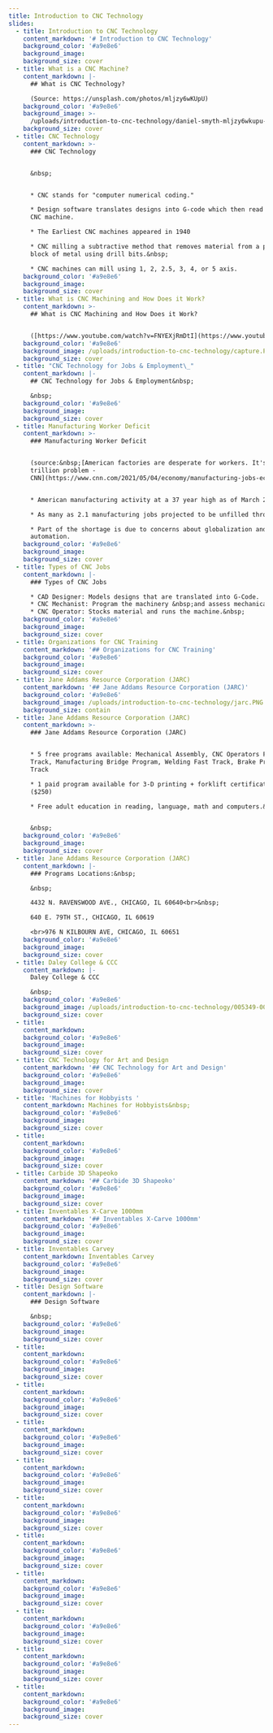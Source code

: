 ```yaml
---
title: Introduction to CNC Technology
slides:
  - title: Introduction to CNC Technology
    content_markdown: '# Introduction to CNC Technology'
    background_color: '#a9e8e6'
    background_image:
    background_size: cover
  - title: What is a CNC Machine?
    content_markdown: |-
      ## What is CNC Technology?

      (Source: https://unsplash.com/photos/mljzy6wKUpU)
    background_color: '#a9e8e6'
    background_image: >-
      /uploads/introduction-to-cnc-technology/daniel-smyth-mljzy6wkupu-unsplash.jpg
    background_size: cover
  - title: CNC Technology
    content_markdown: >-
      ### CNC Technology


      &nbsp;


      * CNC stands for "computer numerical coding."

      * Design software translates designs into G-code which then read by the
      CNC machine.

      * The Earliest CNC machines appeared in 1940

      * CNC milling a subtractive method that removes material from a piece
      block of metal using drill bits.&nbsp;

      * CNC machines can mill using 1, 2, 2.5, 3, 4, or 5 axis.
    background_color: '#a9e8e6'
    background_image:
    background_size: cover
  - title: What is CNC Machining and How Does it Work?
    content_markdown: >-
      ## What is CNC Machining and How Does it Work?


      ([https://www.youtube.com/watch?v=FNYEXjRmDtI](https://www.youtube.com/watch?v=FNYEXjRmDtI))
    background_color: '#a9e8e6'
    background_image: /uploads/introduction-to-cnc-technology/capture.PNG
    background_size: cover
  - title: "CNC Technology for Jobs & Employment\_"
    content_markdown: |-
      ## CNC Technology for Jobs & Employment&nbsp;

      &nbsp;
    background_color: '#a9e8e6'
    background_image:
    background_size: cover
  - title: Manufacturing Worker Deficit
    content_markdown: >-
      ### Manufacturing Worker Deficit


      (source:&nbsp;[American factories are desperate for workers. It's a $1
      trillion problem -
      CNN](https://www.cnn.com/2021/05/04/economy/manufacturing-jobs-economy/index.html))


      * American manufacturing activity at a 37 year high as of March 2021.

      * As many as 2.1 manufacturing jobs projected to be unfilled through 2030.

      * Part of the shortage is due to concerns about globalization and
      automation.
    background_color: '#a9e8e6'
    background_image:
    background_size: cover
  - title: Types of CNC Jobs
    content_markdown: |-
      ### Types of CNC Jobs

      * CAD Designer: Models designs that are translated into G-Code.
      * CNC Mechanist: Program the machinery &nbsp;and assess mechanical issues.
      * CNC Operator: Stocks material and runs the machine.&nbsp;
    background_color: '#a9e8e6'
    background_image:
    background_size: cover
  - title: Organizations for CNC Training
    content_markdown: '## Organizations for CNC Training'
    background_color: '#a9e8e6'
    background_image:
    background_size: cover
  - title: Jane Addams Resource Corporation (JARC)
    content_markdown: '## Jane Addams Resource Corporation (JARC)'
    background_color: '#a9e8e6'
    background_image: /uploads/introduction-to-cnc-technology/jarc.PNG
    background_size: contain
  - title: Jane Addams Resource Corporation (JARC)
    content_markdown: >-
      ### Jane Addams Resource Corporation (JARC)


      * 5 free programs available: Mechanical Assembly, CNC Operators Fast
      Track, Manufacturing Bridge Program, Welding Fast Track, Brake Press Fast
      Track

      * 1 paid program available for 3-D printing + forklift certification
      ($250)

      * Free adult education in reading, language, math and computers.&nbsp;


      &nbsp;
    background_color: '#a9e8e6'
    background_image:
    background_size: cover
  - title: Jane Addams Resource Corporation (JARC)
    content_markdown: |-
      ### Programs Locations:&nbsp;

      &nbsp;

      4432 N. RAVENSWOOD AVE., CHICAGO, IL 60640<br>&nbsp;

      640 E. 79TH ST., CHICAGO, IL 60619

      <br>976 N KILBOURN AVE, CHICAGO, IL 60651
    background_color: '#a9e8e6'
    background_image:
    background_size: cover
  - title: Daley College & CCC
    content_markdown: |-
      Daley College & CCC

      &nbsp;
    background_color: '#a9e8e6'
    background_image: /uploads/introduction-to-cnc-technology/005349-00-n271-medium.jpg
    background_size: cover
  - title:
    content_markdown:
    background_color: '#a9e8e6'
    background_image:
    background_size: cover
  - title: CNC Technology for Art and Design
    content_markdown: '## CNC Technology for Art and Design'
    background_color: '#a9e8e6'
    background_image:
    background_size: cover
  - title: 'Machines for Hobbyists '
    content_markdown: Machines for Hobbyists&nbsp;
    background_color: '#a9e8e6'
    background_image:
    background_size: cover
  - title:
    content_markdown:
    background_color: '#a9e8e6'
    background_image:
    background_size: cover
  - title: Carbide 3D Shapeoko
    content_markdown: '## Carbide 3D Shapeoko'
    background_color: '#a9e8e6'
    background_image:
    background_size: cover
  - title: Inventables X-Carve 1000mm
    content_markdown: '## Inventables X-Carve 1000mm'
    background_color: '#a9e8e6'
    background_image:
    background_size: cover
  - title: Inventables Carvey
    content_markdown: Inventables Carvey
    background_color: '#a9e8e6'
    background_image:
    background_size: cover
  - title: Design Software
    content_markdown: |-
      ### Design Software

      &nbsp;
    background_color: '#a9e8e6'
    background_image:
    background_size: cover
  - title:
    content_markdown:
    background_color: '#a9e8e6'
    background_image:
    background_size: cover
  - title:
    content_markdown:
    background_color: '#a9e8e6'
    background_image:
    background_size: cover
  - title:
    content_markdown:
    background_color: '#a9e8e6'
    background_image:
    background_size: cover
  - title:
    content_markdown:
    background_color: '#a9e8e6'
    background_image:
    background_size: cover
  - title:
    content_markdown:
    background_color: '#a9e8e6'
    background_image:
    background_size: cover
  - title:
    content_markdown:
    background_color: '#a9e8e6'
    background_image:
    background_size: cover
  - title:
    content_markdown:
    background_color: '#a9e8e6'
    background_image:
    background_size: cover
  - title:
    content_markdown:
    background_color: '#a9e8e6'
    background_image:
    background_size: cover
  - title:
    content_markdown:
    background_color: '#a9e8e6'
    background_image:
    background_size: cover
  - title:
    content_markdown:
    background_color: '#a9e8e6'
    background_image:
    background_size: cover
---
```



